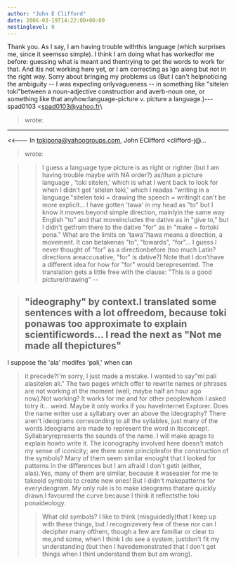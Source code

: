 ```yaml
---
author: "John E Clifford"
date: 2006-03-19T14:22:00+00:00
nestinglevel: 0
---
```

Thank you. As I say, I am having trouble withthis language (which surprises me, since it seemsso simple). I think I am doing what has workedfor me before: guessing what is meant and thentrying to get the words to work for that. And itis not working here yet, or I am correcting as Igo along but not in the right way. Sorry about bringing my problems us (But I can't helpnoticing the ambiguity --
 I was expecting onlyvagueness --
 in something like "sitelen toki"between a noun-adjective construction and averb-noun one, or something like that anyhow:language-picture v. picture a language.)---
 spad0103 <[spad0103@yahoo.fr](mailto://spad0103@yahoo.fr)\
> wrote:
---------------------------------
<<---
 In [tokipona@yahoogroups.com](mailto://tokipona@yahoogroups.com), John EClifford <clifford-j@...
>wrote:

>> I guess a language type picture is as right or
> righter (but I am having trouble maybe with NA
> order?) as/than a picture language , 'toki
> sitelen,' which is what I went back to look for
> when I didn't get 'sitelen toki,' which I readas
> "writing in a language."sitelen toki = drawing the speech = writingIt can't be more explicit...
> I have gotten 'tawa' in my head as "to" but I
> know it moves beyond simple direction, mainlyin
> the same way English "to" and that moveincludes
> the dative as in "give to," but I didn't getfrom
> there to the dative "for" as in "make ~ fortoki
> pona." What are the limits on 'tawa'?tawa means a direction, a movement. It can betakenas "to", "towards", "for"...
>>I guess I never thought of "for" as a directionbefore (too much Latin? directions areaccusative, "for" is dative?) Note that I don'thave a different idea for how for "for" would berepresented.
> The translation gets a little free with the
> clause: "This is a good picture/drawing" --

> "ideography" by context.I translated some sentences with a lot offreedom, because toki ponawas too approximate to explain scientificwords...
> I read the next as "Not me made all thepictures"
> --
 I suppose the 'ala' modifes 'pali,' when can
> it precede?I'm sorry, I just made a mistake. I wanted to say"mi pali alasitelen ali."
> The two pages which offer to rewrite names or
> phrases are not working at the moment (well,
> maybe half an hour ago now).Not working? It works for me and for other peoplewhom I asked totry it... weird. Maybe it only works if you haveInternet Explorer.
> Does the name writer use a syllabary over an
> above the ideography? There aren't ideograms
> corresonding to all the syllables, just many of
> the words.Ideograms are made to represent the word in itsconcept. Syllabaryrepresents the sounds of the name. I will make apage to explain howto write it.
> The iconography involved here doesn't match my
> sense of iconicity; are there some principlesfor
> the construction of the symbols? Many of them
> seem similar enought that I looked for patterns
> in the differences but I am afraid I don't getit
> (either, alas).Yes, many of them are similar, because it waseasier for me to takeold symbols to create new ones! But I didn't makepatterns for everyideogram. My only rule is to make ideograms thatare quickly drawn.I favoured the curve because I think it reflectsthe toki ponaideology.
>>What old symbols? I like to think (misguidedly)that I keep up with these things, but I recognizevery few of these nor can I decipher many ofthem, though a few are familiar or clear to me,and some, when I think I do see a system, justdon't fit my understanding (but then I havedemonstrated that I don't get things when I thinI understand them but am wrong).